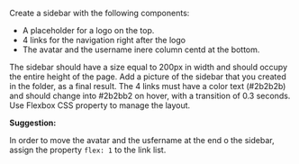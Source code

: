 Create a sidebar with the following components:

- A placeholder for a logo on the top.
- 4 links for the navigation right after the logo
- The avatar and the username inere column centd at the bottom.

The sidebar should have a size equal to 200px in width and should occupy the entire height of the page. Add a picture of the sidebar that you created in the folder, as a final result. The 4 links must have a color text (#2b2b2b) and should change into #2b2bb2 on hover, with a transition of 0.3 seconds. Use Flexbox CSS property to manage the layout.

**Suggestion:**

In order to move the avatar and the usfername at the end o the sidebar, assign the property `flex: 1` to the link list.
